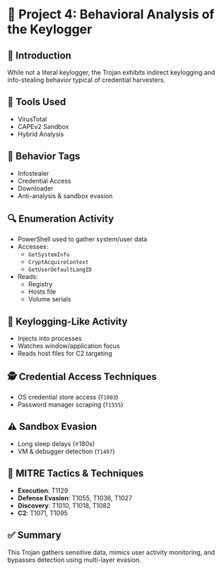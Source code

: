 # 🧠 Project 4: Behavioral Analysis of the Keylogger

## 🧩 Introduction
While not a literal keylogger, the Trojan exhibits indirect keylogging and info-stealing behavior typical of credential harvesters.

## 🧪 Tools Used
- VirusTotal
- CAPEv2 Sandbox
- Hybrid Analysis

## 🧠 Behavior Tags
- Infostealer  
- Credential Access  
- Downloader  
- Anti-analysis & sandbox evasion  

## 🔍 Enumeration Activity
- PowerShell used to gather system/user data
- Accesses:
  - `GetSystemInfo`
  - `CryptAcquireContext`
  - `GetUserDefaultLangID`
- Reads:
  - Registry
  - Hosts file
  - Volume serials

## 🧬 Keylogging-Like Activity
- Injects into processes
- Watches window/application focus
- Reads host files for C2 targeting

## 🕵️ Credential Access Techniques
- OS credential store access (`T1003`)
- Password manager scraping (`T1555`)

## ⚠️ Sandbox Evasion
- Long sleep delays (≥180s)
- VM & debugger detection (`T1497`)

## 🎯 MITRE Tactics & Techniques
- **Execution**: T1129
- **Defense Evasion**: T1055, T1036, T1027
- **Discovery**: T1010, T1018, T1082
- **C2**: T1071, T1095

## ✅ Summary
This Trojan gathers sensitive data, mimics user activity monitoring, and bypasses detection using multi-layer evasion.
